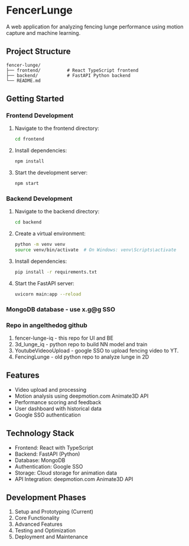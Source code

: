 # FencerLunge

A web application for analyzing fencing lunge performance using motion capture and machine learning.

## Project Structure

```
fencer-lunge/
├── frontend/          # React TypeScript frontend
├── backend/           # FastAPI Python backend
└── README.md
```

## Getting Started

### Frontend Development

1. Navigate to the frontend directory:
   ```bash
   cd frontend
   ```

2. Install dependencies:
   ```bash
   npm install
   ```

3. Start the development server:
   ```bash
   npm start
   ```

### Backend Development

1. Navigate to the backend directory:
   ```bash
   cd backend
   ```

2. Create a virtual environment:
   ```bash
   python -m venv venv
   source venv/bin/activate  # On Windows: venv\Scripts\activate
   ```

3. Install dependencies:
   ```bash
   pip install -r requirements.txt
   ```

4. Start the FastAPI server:
   ```bash
   uvicorn main:app --reload
   ```

### MongoDB database - use x.g@g SSO

### Repo in angelthedog github
1. fencer-lunge-iq - this repo for UI and BE
2. 3d_lunge_iq - python repo to build NN model and train
3. YoutubeVideooUpload - google SSO to upload fencing video to YT.
4. FencingLunge - old python repo to analyze lunge in 2D

## Features

- Video upload and processing
- Motion analysis using deepmotion.com Animate3D API
- Performance scoring and feedback
- User dashboard with historical data
- Google SSO authentication

## Technology Stack

- Frontend: React with TypeScript
- Backend: FastAPI (Python)
- Database: MongoDB
- Authentication: Google SSO
- Storage: Cloud storage for animation data
- API Integration: deepmotion.com Animate3D API

## Development Phases

1. Setup and Prototyping (Current)
2. Core Functionality
3. Advanced Features
4. Testing and Optimization
5. Deployment and Maintenance
